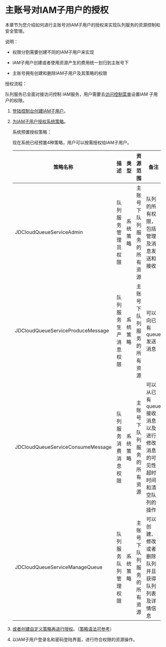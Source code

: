 # 主账号对IAM子用户的授权

本章节为您介绍如何进行主账号对IAM子用户的授权来实现队列服务的资源控制和安全管理。

说明：

- 权限分割需要创建不同的IAM子用户来实现

- IAM子用户创建或者使用资源产生的费用统一划归到主账号下

- 主账号拥有创建和删除IAM子用户及其策略的权限

  

授权流程：

队列服务已全面对接访问控制 IAM服务，用户需要去[访问控制菜单](https://cm-console.jdcloud.com/cmSummary)设置IAM 子用户的权限。

1. [登陆控制台创建IAM子用户](https://docs.jdcloud.com/cn/iam/createsubuser)。

2. [为IAM子用户授权系统策略](https://docs.jdcloud.com/cn/iam/createsubuser)。

   系统预置授权策略：

   现在系统已经预置4种策略，用户可以按需授权给IAM子用户。

   | 策略名称                          | 描述                 | 类型     |   资源范围                | 备注                                                         |
   | --------------------------------- | -------------------- | -------- | -------------------------- | ------------------------------------------------------------ |
   | JDCloudQueueServiceAdmin          | 队列服务管理员权限   | 系统策略 | 主账号下队列服务的所有资源 | 队列的所有权限，包括管理及消息发送和接收                     |
   | JDCloudQueueServiceProduceMessage | 队列服务生产消息权限 | 系统策略 | 主账号下队列服务的所有资源 | 可以向已有queue发送消息                                      |
   | JDCloudQueueServiceConsumeMessage | 队列服务消费消息权限 | 系统策略 | 主账号下队列服务的所有资源 | 可以从已有queue接收消息以及进行修改消息的可见性超时时间和清空队列的操作 |
   | JDCloudQueueServiceManageQueue    | 队列服务队列管理权限 | 系统策略 | 主账号下队列服务的所有资源 | 可以创建、修改或者删除队列并且获得队列列表及详情信息         |

3. [或者创建自定义策略再进行授权](https://docs.jdcloud.com/cn/iam/createpolicy)。（[策略语法可参考](https://docs.jdcloud.com/cn/iam/policy-management)）

4. 以IAM子用户登录名和密码登陆界面，进行符合权限的资源操作。

